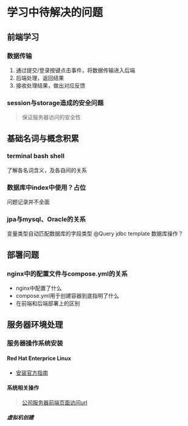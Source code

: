 # 学习中待解决的问题

## 前端学习

### 数据传输

1. 通过提交/登录按键点击事件，将数据传输进入后端
2. 后端处理，返回结果
3. 接收处理结果，做出对应反馈

### session与storage造成的安全问题

> 保证服务器访问的安全性

## 基础名词与概念积累

### terminal bash shell

了解各名词含义，及各自间的关系

### 数据库中index中使用？占位

问题记录并不全面

### jpa与mysql、Oracle的关系

变量类型自动匹配数据库的字段类型 @Query jdbc template  数据库操作？

## 部署问题

### nginx中的配置文件与compose.yml的关系

- nginx中配置了什么
- compose.yml用于创建容器到底指明了什么
- 在前端和后端部署上的区别

## 服务器环境处理

### 服务器操作系统安装

#### Red Hat Enterprice Linux

- [安装官方指南](https://access.redhat.com/documentation/zh-cn/red_hat_enterprise_linux/6/html/installation_guide/index)

#### 系统相关操作

> [公司服务器前端页面访问url](https://10.1.14.10:9090/machines)

##### 虚拟机创建
